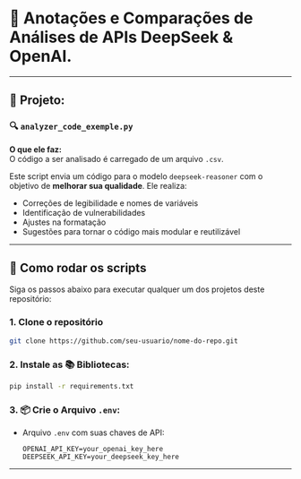 # 🤖 Anotações e Comparações de Análises de APIs DeepSeek & OpenAI.
---

## 📁 Projeto:

### 🔍 `analyzer_code_exemple.py`

**O que ele faz:**  
O código a ser analisado é carregado de um arquivo `.csv`.

Este script envia um código para o modelo `deepseek-reasoner` com o objetivo de **melhorar sua qualidade**. Ele realiza:

- Correções de legibilidade e nomes de variáveis
- Identificação de vulnerabilidades
- Ajustes na formatação
- Sugestões para tornar o código mais modular e reutilizável


---

## 🚀 Como rodar os scripts

Siga os passos abaixo para executar qualquer um dos projetos deste repositório:

### 1. Clone o repositório

```bash
git clone https://github.com/seu-usuario/nome-do-repo.git
```
### 2. Instale as 📚 Bibliotecas:
```bash
pip install -r requirements.txt
```
### 3. 📦 Crie o Arquivo `.env`:

- Arquivo `.env` com suas chaves de API:
  ```env
  OPENAI_API_KEY=your_openai_key_here
  DEEPSEEK_API_KEY=your_deepseek_key_here
---